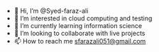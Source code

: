 - 👋 Hi, I’m @Syed-faraz-ali
- 👀 I’m interested in cloud computing and testing
- 🌱 I’m currently learning information science
- 💞️ I’m looking to collaborate with live projects
- 📫 How to reach me sfarazali051@gmail.com

<!---
Syed-faraz-ali/Syed-faraz-ali is a ✨ special ✨ repository because its `README.md` (this file) appears on your GitHub profile.
You can click the Preview link to take a look at your changes.
--->

